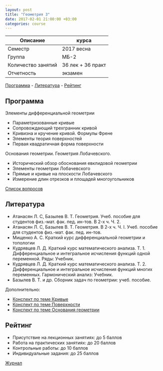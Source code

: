 ```yaml
---
layout: post
title: "Геометрия 3"
date: 2017-02-01 21:00:00 +03:00
categories: course
---
```


Описание            | курса
---                 | ---
Семестр             | 2017 весна
Группа              | МБ-2
Количество занятий  | 36 лек + 36 практ
Отчетность          | экзамен

[Программа](#Программа) - [Литература](#Литература) - [Рейтинг](#Рейтинг)

## Программа

Элементы дифференциальной геометрии
- Параметризованные кривые
- Сопровождающий трехгранник кривой
- Кривизна и кручение кривой. Формулы Френе
- Элементы теория поверхностей
- Первая квадратичная форма поверхности

Основания геометрии. Геометрия Лобачевского.
- Исторический обзор обоснования евклидовой геометрии
- Элементы геометрии Лобачевского
- Прямые и кривые на плоскости Лобачевского
- Измерение длин отрезков и площадей многоугольников

[Список вопросов](https://github.com/raxal/edu-courses/blob/master/2017-spring/geometry-3/exam.md)

## Литература

- Атанасян Л. С, Базылев В. Т. Геометрия. Учеб. пособие для студентов физ.-мат. фак. пед. ин-тов. В 2-х ч. Ч. 2.
- Атанасян Л. С, Базылев В. Т. Геометрия. В 2-х ч. Ч. I. Учеб. пособие для студентов физ.-мат. фак. пед. ин-тов.
- Мищенко А. С. Краткий курс дифференциальной геометрии и топологии
- Кудрявцев Л. Д. Краткий курс математического анализа. Т. 1. Дифференциальное и интегральное исчисления функций одной переменной. Ряды: Учебник.
- Кудрявцев Л. Д. Краткий курс математического анализа. Т. 2. Дифференциальное и интегральное исчисления функций многих переменных. Гармонический анализ: Учебник.
- Базылев В. Т. и др. Сборник задач по геометрии: учеб. пособие.

Дополнительно:

- [Конспект по теме Кривые](https://github.com/raxal/edu-courses/raw/master/docs/geometry/lection01_dif.pdf)
- [Конспект по теме Поверхности](https://github.com/raxal/edu-courses/raw/master/docs/geometry/lection02_dif.pdf)
- [Конспект по теме Основания геометрии](https://github.com/raxal/edu-courses/raw/master/docs/geometry/lection03_dif.pdf)

## Рейтинг

- Присутствие на лекционных занятиях: до 5 баллов
- Работа на практических занятиях: до 20 баллов
- Контрольные работы: до 10 баллов
- Индивидуальные задания: до 25 баллов

[Журнал](https://github.com/raxal/edu-courses/blob/master/2017-spring/jrn/jrn_2017-spring_MB21_Geom.csv)
